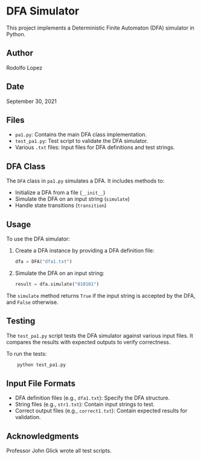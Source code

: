 # DFA Simulator

This project implements a Deterministic Finite Automaton (DFA) simulator in Python.

## Author

Rodolfo Lopez

## Date

September 30, 2021

## Files

- `pa1.py`: Contains the main DFA class implementation.
- `test_pa1.py`: Test script to validate the DFA simulator.
- Various `.txt` files: Input files for DFA definitions and test strings.

## DFA Class

The `DFA` class in `pa1.py` simulates a DFA. It includes methods to:

- Initialize a DFA from a file (`__init__`)
- Simulate the DFA on an input string (`simulate`)
- Handle state transitions (`transition`)

## Usage

To use the DFA simulator:

1. Create a DFA instance by providing a DFA definition file:

   ```python
   dfa = DFA("dfa1.txt")
   ```

2. Simulate the DFA on an input string:
   ```python
   result = dfa.simulate("010101")
   ```

The `simulate` method returns `True` if the input string is accepted by the DFA, and `False` otherwise.

## Testing

The `test_pa1.py` script tests the DFA simulator against various input files. It compares the results with expected outputs to verify correctness.

To run the tests:

```bash
    python test_pa1.py
```

## Input File Formats

- DFA definition files (e.g., `dfa1.txt`): Specify the DFA structure.
- String files (e.g., `str1.txt`): Contain input strings to test.
- Correct output files (e.g., `correct1.txt`): Contain expected results for validation.

## Acknowledgments

Professor John Glick wrote all test scripts.
